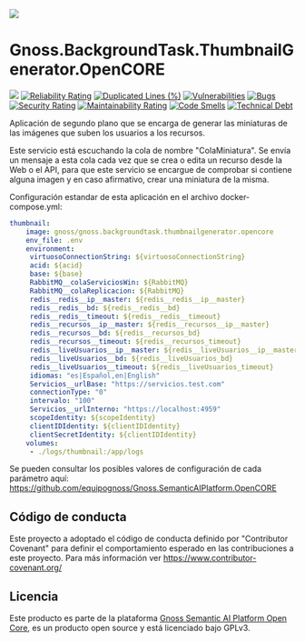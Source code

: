 ![](https://content.gnoss.ws/imagenes/proyectos/personalizacion/7e72bf14-28b9-4beb-82f8-e32a3b49d9d3/cms/logognossazulprincipal.png)

# Gnoss.BackgroundTask.ThumbnailGenerator.OpenCORE

![](https://github.com/equipognoss/Gnoss.BackgroundTask.ThumbnailGenerator.OpenCORE/workflows/BuildThumbnail/badge.svg)
[![Reliability Rating](https://sonarcloud.io/api/project_badges/measure?project=equipognoss_Gnoss.BackgroundTask.ThumbnailGenerator.OpenCORE&metric=reliability_rating)](https://sonarcloud.io/summary/new_code?id=equipognoss_Gnoss.BackgroundTask.ThumbnailGenerator.OpenCORE)
[![Duplicated Lines (%)](https://sonarcloud.io/api/project_badges/measure?project=equipognoss_Gnoss.BackgroundTask.ThumbnailGenerator.OpenCORE&metric=duplicated_lines_density)](https://sonarcloud.io/summary/new_code?id=equipognoss_Gnoss.BackgroundTask.ThumbnailGenerator.OpenCORE)
[![Vulnerabilities](https://sonarcloud.io/api/project_badges/measure?project=equipognoss_Gnoss.BackgroundTask.ThumbnailGenerator.OpenCORE&metric=vulnerabilities)](https://sonarcloud.io/summary/new_code?id=equipognoss_Gnoss.BackgroundTask.ThumbnailGenerator.OpenCORE)
[![Bugs](https://sonarcloud.io/api/project_badges/measure?project=equipognoss_Gnoss.BackgroundTask.ThumbnailGenerator.OpenCORE&metric=bugs)](https://sonarcloud.io/summary/new_code?id=equipognoss_Gnoss.BackgroundTask.ThumbnailGenerator.OpenCORE)
[![Security Rating](https://sonarcloud.io/api/project_badges/measure?project=equipognoss_Gnoss.BackgroundTask.ThumbnailGenerator.OpenCORE&metric=security_rating)](https://sonarcloud.io/summary/new_code?id=equipognoss_Gnoss.BackgroundTask.ThumbnailGenerator.OpenCORE)
[![Maintainability Rating](https://sonarcloud.io/api/project_badges/measure?project=equipognoss_Gnoss.BackgroundTask.ThumbnailGenerator.OpenCORE&metric=sqale_rating)](https://sonarcloud.io/summary/new_code?id=equipognoss_Gnoss.BackgroundTask.ThumbnailGenerator.OpenCORE)
[![Code Smells](https://sonarcloud.io/api/project_badges/measure?project=equipognoss_Gnoss.BackgroundTask.ThumbnailGenerator.OpenCORE&metric=code_smells)](https://sonarcloud.io/summary/new_code?id=equipognoss_Gnoss.BackgroundTask.ThumbnailGenerator.OpenCORE)
[![Technical Debt](https://sonarcloud.io/api/project_badges/measure?project=equipognoss_Gnoss.BackgroundTask.ThumbnailGenerator.OpenCORE&metric=sqale_index)](https://sonarcloud.io/summary/new_code?id=equipognoss_Gnoss.BackgroundTask.ThumbnailGenerator.OpenCORE)

Aplicación de segundo plano que se encarga de generar las miniaturas de las imágenes que suben los usuarios a los recursos.

Este servicio está escuchando la cola de nombre "ColaMiniatura". Se envía un mensaje a esta cola cada vez que se crea o edita un recurso desde la Web o el API, para que este servicio se encargue de comprobar si contiene alguna imagen y en caso afirmativo, crear una miniatura de la misma. 

Configuración estandar de esta aplicación en el archivo docker-compose.yml: 

```yml
thumbnail:
    image: gnoss/gnoss.backgroundtask.thumbnailgenerator.opencore
    env_file: .env
    environment:
     virtuosoConnectionString: ${virtuosoConnectionString}
     acid: ${acid}
     base: ${base}
     RabbitMQ__colaServiciosWin: ${RabbitMQ}
     RabbitMQ__colaReplicacion: ${RabbitMQ}
     redis__redis__ip__master: ${redis__redis__ip__master}
     redis__redis__bd: ${redis__redis__bd}
     redis__redis__timeout: ${redis__redis__timeout}
     redis__recursos__ip__master: ${redis__recursos__ip__master}
     redis__recursos__bd: ${redis__recursos_bd}
     redis__recursos__timeout: ${redis__recursos_timeout}
     redis__liveUsuarios__ip__master: ${redis__liveUsuarios__ip__master}
     redis__liveUsuarios__bd: ${redis__liveUsuarios_bd}
     redis__liveUsuarios__timeout: ${redis__liveUsuarios_timeout}
     idiomas: "es|Español,en|English"
     Servicios__urlBase: "https://servicios.test.com"
     connectionType: "0"
     intervalo: "100"
     Servicios__urlInterno: "https://localhost:4959"
     scopeIdentity: ${scopeIdentity}
     clientIDIdentity: ${clientIDIdentity}
     clientSecretIdentity: ${clientIDIdentity}
    volumes:
     - ./logs/thumbnail:/app/logs
```


Se pueden consultar los posibles valores de configuración de cada parámetro aquí: https://github.com/equipognoss/Gnoss.SemanticAIPlatform.OpenCORE

## Código de conducta
Este proyecto a adoptado el código de conducta definido por "Contributor Covenant" para definir el comportamiento esperado en las contribuciones a este proyecto. Para más información ver https://www.contributor-covenant.org/

## Licencia
Este producto es parte de la plataforma [Gnoss Semantic AI Platform Open Core](https://github.com/equipognoss/Gnoss.SemanticAIPlatform.OpenCORE), es un producto open source y está licenciado bajo GPLv3.
